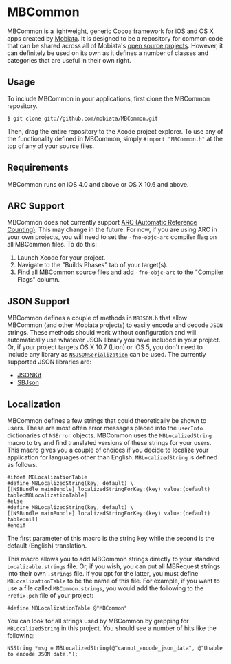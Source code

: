 # MBCommon

MBCommon is a lightweight, generic Cocoa framework for iOS and OS X apps created by [Mobiata][Mobiata]. It is designed to be a repository for common code that can be shared across all of Mobiata's [open source projects][projects]. However, it can definitely be used on its own as it defines a number of classes and categories that are useful in their own right.

## Usage

To include MBCommon in your applications, first clone the MBCommon repository.

    $ git clone git://github.com/mobiata/MBCommon.git

Then, drag the entire repository to the Xcode project explorer. To use any of the functionality defined in MBCommon, simply `#import "MBCommon.h"` at the top of any of your source files.

## Requirements

MBCommon runs on iOS 4.0 and above or OS X 10.6 and above.

## ARC Support

MBCommon does not currently support [ARC (Automatic Reference Counting)][ARC]. This may change in the future. For now, if you are using ARC in your own projects, you will need to set the `-fno-objc-arc` compiler flag on all MBCommon files. To do this:

1. Launch Xcode for your project.
2. Navigate to the "Builds Phases" tab of your target(s).
3. Find all MBCommon source files and add `-fno-objc-arc` to the "Compiler Flags" column.

## JSON Support

MBCommon defines a couple of methods in `MBJSON.h` that allow MBCommon (and other Mobiata projects) to easily encode and decode `JSON` strings. These methods should work without configuration and will automatically use whatever JSON library you have included in your project. Or, if your project targets OS X 10.7 (Lion) or iOS 5, you don't need to include any library as [`NSJSONSerialization`](NSJSONSerialization) can be used. The currently supported JSON libraries are:

* [JSONKit][JSONKit]
* [SBJson][SBJson]

## Localization

MBCommon defines a few strings that could theoretically be shown to users. These are most often error messages placed into the `userInfo` dictionaries of `NSError` objects. MBCommon uses the `MBLocalizedString` macro to try and find translated versions of these strings for your users. This macro gives you a couple of choices if you decide to localize your application for languages other than English. `MBLocalizedString` is defined as follows.

    #ifdef MBLocalizationTable
    #define MBLocalizedString(key, default) \
    [[NSBundle mainBundle] localizedStringForKey:(key) value:(default) table:MBLocalizationTable]
    #else
    #define MBLocalizedString(key, default) \
    [[NSBundle mainBundle] localizedStringForKey:(key) value:(default) table:nil]
    #endif

The first parameter of this macro is the string key while the second is the default (English) translation.

This macro allows you to add MBCommon strings directly to your standard `Localizable.strings` file. Or, if you wish, you can put all MBRequest strings into their own `.strings` file. If you opt for the latter, you must define `MBLocalizationTable` to be the name of this file. For example, if you want to use a file called `MBCommon.strings`, you would add the following to the `Prefix.pch` file of your project:

    #define MBLocalizationTable @"MBCommon"

You can look for all strings used by MBCommon by grepping for `MBLocalizedString` in this project. You should see a number of hits like the following:

    NSString *msg = MBLocalizedString(@"cannot_encode_json_data", @"Unable to encode JSON data.");

[mobiata]: http://www.mobiata.com/
[projects]: https://github.com/mobiata/
[ARC]: http://clang.llvm.org/docs/AutomaticReferenceCounting.html
[NSJSONSerialization]: http://developer.apple.com/library/ios/documentation/Foundation/Reference/NSJSONSerialization_Class/Reference/Reference.html
[JSONKit]: https://github.com/johnezang/JSONKit
[SBJson]: http://stig.github.com/json-framework/
[JSON]: http://json.org/
